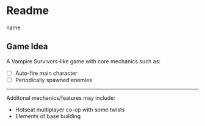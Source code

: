 # Readme
name
## Game Idea
A Vampire Survivors-like game with core mechanics such as:
- [ ] Auto-fire main character
- [ ] Periodically spawned enemies
---
Additonal mechanics/features may include:
- Hotseat multiplayer co-op with some twists
- Elements of base building